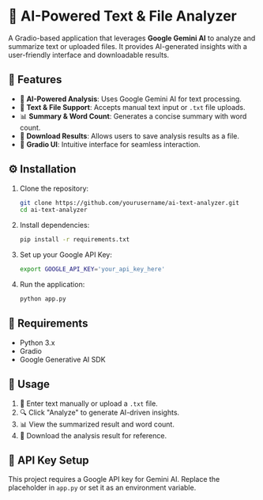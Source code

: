 # 📝 AI-Powered Text & File Analyzer

A Gradio-based application that leverages **Google Gemini AI** to analyze and summarize text or uploaded files. It provides AI-generated insights with a user-friendly interface and downloadable results.

## 🚀 Features
- 🤖 **AI-Powered Analysis**: Uses Google Gemini AI for text processing.
- 📂 **Text & File Support**: Accepts manual text input or `.txt` file uploads.
- 📊 **Summary & Word Count**: Generates a concise summary with word count.
- 🔽 **Download Results**: Allows users to save analysis results as a file.
- 🎨 **Gradio UI**: Intuitive interface for seamless interaction.

## ⚙️ Installation

1. Clone the repository:
   ```bash
   git clone https://github.com/yourusername/ai-text-analyzer.git
   cd ai-text-analyzer
   ```

2. Install dependencies:
   ```bash
   pip install -r requirements.txt
   ```

3. Set up your Google API Key:
   ```bash
   export GOOGLE_API_KEY='your_api_key_here'
   ```

4. Run the application:
   ```bash
   python app.py
   ```

## 📌 Requirements
- Python 3.x
- Gradio
- Google Generative AI SDK

## 🎯 Usage
1. 📝 Enter text manually or upload a `.txt` file.
2. 🔍 Click "Analyze" to generate AI-driven insights.
3. 📊 View the summarized result and word count.
4. 💾 Download the analysis result for reference.

## 🔐 API Key Setup
This project requires a Google API key for Gemini AI. Replace the placeholder in `app.py` or set it as an environment variable.

